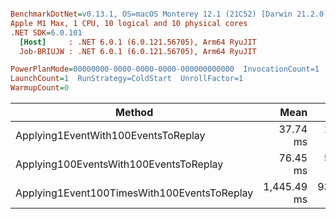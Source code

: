 ``` ini

BenchmarkDotNet=v0.13.1, OS=macOS Monterey 12.1 (21C52) [Darwin 21.2.0]
Apple M1 Max, 1 CPU, 10 logical and 10 physical cores
.NET SDK=6.0.101
  [Host]     : .NET 6.0.1 (6.0.121.56705), Arm64 RyuJIT
  Job-BRIUJW : .NET 6.0.1 (6.0.121.56705), Arm64 RyuJIT

PowerPlanMode=00000000-0000-0000-0000-000000000000  InvocationCount=1  IterationCount=10  
LaunchCount=1  RunStrategy=ColdStart  UnrollFactor=1  
WarmupCount=0  

```

| Method                                      |        Mean |     Error |    StdDev |      Median |         Min |         Max |      Gen 0 |      Gen 1 | Allocated |
|---------------------------------------------|------------:|----------:|----------:|------------:|------------:|------------:|-----------:|-----------:|----------:|
| Applying1EventWith100EventsToReplay         |    37.74 ms |  1.843 ms |  1.219 ms |    37.69 ms |    36.43 ms |    40.24 ms |          - |          - |    667 KB |
| Applying100EventsWith100EventsToReplay      |    76.45 ms |  5.100 ms |  3.373 ms |    75.33 ms |    71.48 ms |    80.89 ms |          - |          - |  1,491 KB |
| Applying1Event100TimesWith100EventsToReplay | 1,445.49 ms | 93.898 ms | 62.108 ms | 1,441.30 ms | 1,361.21 ms | 1,546.32 ms | 37000.0000 | 11000.0000 | 97,139 KB |
